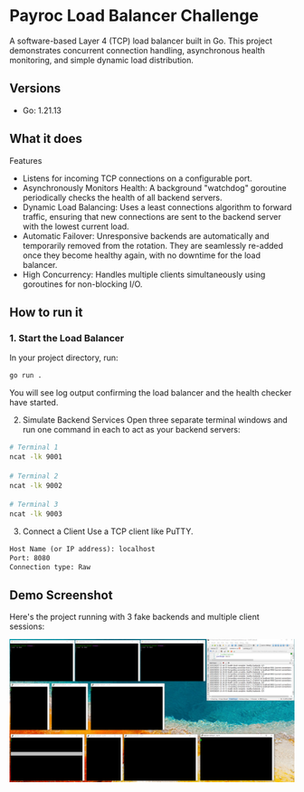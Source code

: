 # Payroc Load Balancer Challenge

A software-based Layer 4 (TCP) load balancer built in Go. This project demonstrates concurrent connection handling, asynchronous health monitoring, and simple dynamic load distribution.

## Versions

- Go: 1.21.13

## What it does

Features
- Listens for incoming TCP connections on a configurable port.
- Asynchronously Monitors Health: A background "watchdog" goroutine periodically checks the health of all backend servers.
- Dynamic Load Balancing: Uses a least connections algorithm to forward traffic, ensuring that new connections are sent to the backend server with the lowest current load.
- Automatic Failover: Unresponsive backends are automatically and temporarily removed from the rotation. They are seamlessly re-added once they become healthy again, with no downtime for the load balancer.
- High Concurrency: Handles multiple clients simultaneously using goroutines for non-blocking I/O.

## How to run it
### 1. Start the Load Balancer
In your project directory, run:

```bash
go run .
```
You will see log output confirming the load balancer and the health checker have started.

2. Simulate Backend Services
Open three separate terminal windows and run one command in each to act as your backend servers:

```bash
# Terminal 1
ncat -lk 9001

# Terminal 2
ncat -lk 9002

# Terminal 3
ncat -lk 9003
```

3. Connect a Client
Use a TCP client like PuTTY.

```putty
Host Name (or IP address): localhost
Port: 8080
Connection type: Raw
```

## Demo Screenshot

Here's the project running with 3 fake backends and multiple client sessions:

![Load Balancer Demo](images/demo-screenshot.png)

